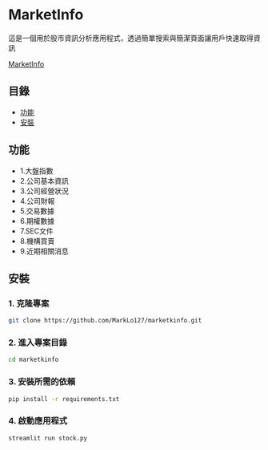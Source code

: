 # MarketInfo

這是一個用於股市資訊分析應用程式，透過簡單搜索與簡潔頁面讓用戶快速取得資訊

[MarketInfo](https://market-info-usa.streamlit.app)

## 目錄

- [功能](#功能)
- [安裝](#安裝)


## 功能

- 1.大盤指數
- 2.公司基本資訊
- 3.公司經營狀況
- 4.公司財報
- 5.交易數據
- 6.期權數據
- 7.SEC文件
- 8.機構買賣
- 9.近期相關消息

## 安裝

### 1. 克隆專案

```bash
git clone https://github.com/MarkLo127/marketkinfo.git
```

### 2. 進入專案目錄
```bash
cd marketkinfo
```
### 3. 安裝所需的依賴
```bash
pip install -r requirements.txt
```
### 4. 啟動應用程式
```bash
streamlit run stock.py
```
